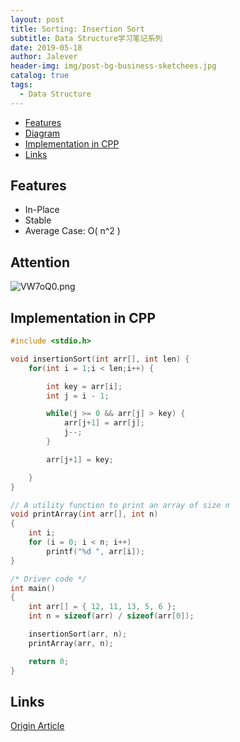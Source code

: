 ```yaml
---
layout: post
title: Sorting: Insertion Sort
subtitle: Data Structure学习笔记系列
date: 2019-05-18
author: Jalever
header-img: img/post-bg-business-sketchees.jpg
catalog: true
tags:
  - Data Structure
---
```

- [Features](#features)
- [Diagram](#diagram)
- [Implementation in CPP](#implementation-in-cpp)
- [Links](#links)

## Features
- In-Place
- Stable
- Average Case: O( n^2 )

## Attention
![VW7oQ0.png](https://s2.ax1x.com/2019/06/13/VW7oQ0.png)

## Implementation in CPP
```c
#include <stdio.h>

void insertionSort(int arr[], int len) {
    for(int i = 1;i < len;i++) {

        int key = arr[i];
        int j = i - 1;

        while(j >= 0 && arr[j] > key) {
            arr[j+1] = arr[j];
            j--;
        }

        arr[j+1] = key;

    }
}

// A utility function to print an array of size n  
void printArray(int arr[], int n)  
{  
    int i;  
    for (i = 0; i < n; i++)  
        printf("%d ", arr[i]);
}  

/* Driver code */
int main()  
{  
    int arr[] = { 12, 11, 13, 5, 6 };  
    int n = sizeof(arr) / sizeof(arr[0]);  

    insertionSort(arr, n);  
    printArray(arr, n);  

    return 0;  
}  

```

## Links
[Origin Article](https://www.geeksforgeeks.org/insertion-sort/)
